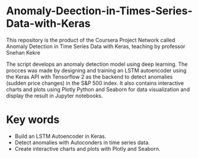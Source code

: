 # Anomaly-Deection-in-Times-Series-Data-with-Keras
This repository is the product of the Coursera Project Network called Anomaly Detection in Time Series Data with Keras, teaching by professor Snehan Kekre

The script develops an anomaly detection model using deep learning. 
The procces was made by designing and training an LSTM autoencoder using the Keras API with Tensorflow 2 as the backend to detect
anomalies (sudden price changes) in the S&P 500 index. 
It also contains interactive charts and plots using Plotly Python and Seaborn for data visualization and display the result in Jupyter notebooks. 

# Key words
- Build an LSTM Autoencoder in Keras.
- Detect anomalies with Autoconders in time series data.
- Create interactive charts and plots with Plotly and Seaborn.
